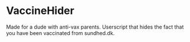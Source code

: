 # VaccineHider
Made for a dude with anti-vax parents. Userscript that hides the fact that you have been vaccinated from sundhed.dk. 
